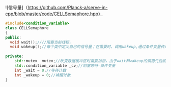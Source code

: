 ![信号量]（https://github.com/Planck-a/serve-in-cpp/blob/master/code/CELLSemaphore.hpp）
```cpp
#include<condition_variable>
class CELLSemaphore
{
public:  
  void wait();////阻塞当前线程，
  void wakeup();//每个类中定义自己的信号量；在需要时，调用wakeup,通过条件变量传递给wait，唤醒当前线程
  
private:	
	std::mutex _mutex;//改变数据缓冲区时需要加锁，由于wait和wakeup的调用先后顺序不确定，防止混乱
	std::condition_variable _cv;//阻塞等待-条件变量	
	int _wait = 0;//等待计数
	int _wakeup = 0;//唤醒计数
}
```
